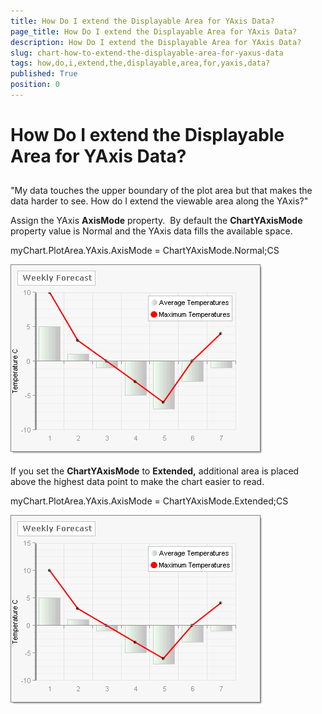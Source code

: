 ```yaml
---
title: How Do I extend the Displayable Area for YAxis Data?
page_title: How Do I extend the Displayable Area for YAxis Data?
description: How Do I extend the Displayable Area for YAxis Data?
slug: chart-how-to-extend-the-displayable-area-for-yaxus-data
tags: how,do,i,extend,the,displayable,area,for,yaxis,data?
published: True
position: 0
---
```


# How Do I extend the Displayable Area for YAxis Data?



## 

"My data touches the upper boundary of the plot area but that makes the data harder to see. How do I extend the viewable area along the YAxis?"

Assign the YAxis __AxisMode__ property.  By default the __ChartYAxisMode__ property value is Normal and the YAxis data fills the available space.

myChart.PlotArea.YAxis.AxisMode = ChartYAxisMode.Normal;CS



![chart-how-to-extend-the-displayable-area-for-yaxus-data 001](images/chart-how-to-extend-the-displayable-area-for-yaxus-data001.png)



If you set the __ChartYAxisMode__ to __Extended,__ additional area is placed above the highest data point to make the chart easier to read.

myChart.PlotArea.YAxis.AxisMode = ChartYAxisMode.Extended;CS

![chart-how-to-extend-the-displayable-area-for-yaxus-data 002](images/chart-how-to-extend-the-displayable-area-for-yaxus-data002.png)
